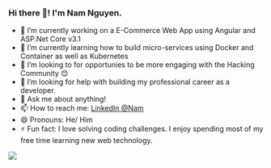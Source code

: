 ### Hi there 👋! I'm Nam Nguyen.
- 🔭 I’m currently working on a E-Commerce Web App using Angular and ASP.Net Core v3.1
- 🌱 I’m currently learning how to build micro-services using Docker and Container as well as Kubernetes
- 👯 I’m looking to for opportunies to be more engaging with the Hacking Community :blush:
- 🤔 I’m looking for help with building my professional career as a developer.
- 💬 Ask me about anything!
- 📫 How to reach me: [LinkedIn @Nam](https://www.linkedin.com/in/nguyen-vu-hoang-nam-865226132)
- 😄 Pronouns: He/ Him
- ⚡ Fun fact: I love solving coding challenges. I enjoy spending most of my free time learning new web technology.

<img src="https://github-readme-stats.vercel.app/api?username=namnguyen191&&show_icons=true&title_color=ffffff&icon_color=bb2acf&text_color=daf7dc&bg_color=151515">
